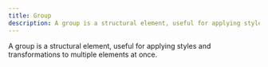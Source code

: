 ```yaml
---
title: Group
description: A group is a structural element, useful for applying styles and transformations to multiple elements at once.
---
```


A group is a structural element, useful for applying styles and transformations to multiple elements at once.
